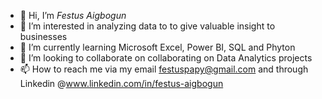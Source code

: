 - 👋 Hi, I’m *Festus Aigbogun*
- 👀 I’m interested in analyzing data to to give valuable insight to businesses 
- 🌱 I’m currently learning Microsoft Excel, Power BI, SQL and Phyton
- 💞️ I’m looking to collaborate on collaborating on Data Analytics projects
- 📫 How to reach me via my email festuspapy@gmail.com and through Linkedin @www.linkedin.com/in/festus-aigbogun

<!---
festusaigbogun/festusaigbogun is a ✨ special ✨ repository because its `README.md` (this file) appears on your GitHub profile.
You can click the Preview link to take a look at your changes.
--->
